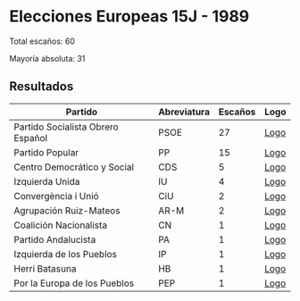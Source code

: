 # Elecciones Europeas 15J - 1989

Total escaños: 60

Mayoría absoluta: 31

## Resultados

| Partido | Abreviatura | Escaños | Logo |
| - | - | - | - |
| Partido Socialista Obrero Español | PSOE | 27 | [Logo](https://github.com/playzzz/Pactos/blob/master/Logos/PSOE.jpg?raw=true)
| Partido Popular | PP | 15 | [Logo](https://github.com/playzzz/Pactos/blob/master/Logos/PP.jpg?raw=true)
| Centro Democrático y Social | CDS | 5 | [Logo](https://github.com/playzzz/Pactos/blob/master/Logos/CDS.jpg?raw=true)
| Izquierda Unida | IU | 4 | [Logo](https://github.com/playzzz/Pactos/blob/master/Logos/IU.jpg?raw=true)
| Convergència i Unió | CiU | 2 | [Logo](https://github.com/playzzz/Pactos/blob/master/Logos/CIU.jpg?raw=true)
| Agrupación Ruiz-Mateos | AR-M | 2 | [Logo](https://github.com/playzzz/Pactos/blob/master/Logos/AR-M.jpg?raw=true)
| Coalición Nacionalista | CN | 1 | [Logo](https://github.com/playzzz/Pactos/blob/master/Logos/CN.jpg?raw=true)
| Partido Andalucista | PA | 1 | [Logo](https://github.com/playzzz/Pactos/blob/master/Logos/PA.jpg?raw=true)
| Izquierda de los Pueblos | IP | 1 | [Logo](https://github.com/playzzz/Pactos/blob/master/Logos/IP.jpg?raw=true)
| Herri Batasuna | HB | 1 | [Logo](https://github.com/playzzz/Pactos/blob/master/Logos/HB.jpg?raw=true)
| Por la Europa de los Pueblos | PEP | 1 | [Logo](https://github.com/playzzz/Pactos/blob/master/Logos/PEP.jpg?raw=true)
